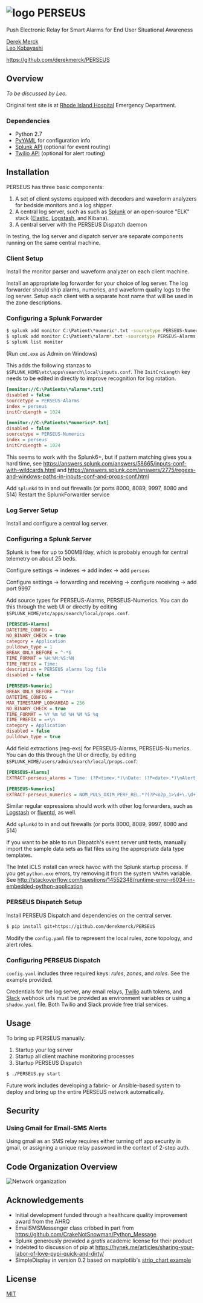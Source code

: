 # ![logo](images/perseus_logo_sm.png) PERSEUS
Push Electronic Relay for Smart Alarms for End User Situational Awareness

[Derek Merck](email:derek_merck@brown.edu)  
[Leo Kobayashi](email:lkobayashi@lifespan.org)  

<https://github.com/derekmerck/PERSEUS>


## Overview

_To be discussed by Leo._

Original test site is at [Rhode Island Hospital](http://www.rhodeislandhospital.org) Emergency Department.


### Dependencies

- Python 2.7
- [PyYAML](http://pyyaml.org) for configuration info
- [Splunk API](http://dev.splunk.com/python) (optional for event routing)
- [Twilio API](https://github.com/twilio/twilio-python) (optional for alert routing)


## Installation

PERSEUS has three basic components:
 
1. A set of client systems equipped with decoders and waveform analyzers for bedside monitors and a log shipper.
2. A central log server, such as such as [Splunk][] or an open-source "ELK" stack ([Elastic][], [Logstash][], and Kibana).
3. A central server with the PERSEUS Dispatch daemon

In testing, the log server and dispatch server are separate components running on the same central machine.


### Client Setup

Install the monitor parser and waveform analyzer on each client machine.  

Install an appropriate log forwarder for your choice of log server.  The log forwarder should ship alarms, numerics, and waveform quality logs to the log server.  Setup each client with a separate host name that will be used in the zone descriptions.

### Configuring a Splunk Forwarder

```bash
$ splunk add monitor C:\Patient\*numeric*.txt -sourcetype PERSEUS-Numerics -index perseus
$ splunk add monitor C:\Patient\*alarm*.txt -sourcetype PERSEUS-Alarms -index perseus
$ splunk list monitor
```

(Run `cmd.exe` as Admin on Windows)

This adds the following stanzas to `$SPLUNK_HOME\etc\apps\search\local\inputs.conf`.  The `InitCrcLength` key needs to be edited in directly to improve recognition for log rotation.

```ini
[monitor://C:\Patients\*alarms*.txt]
disabled = false
sourcetype = PERSEUS-Alarms
index = perseus
initCrcLength = 1024

[monitor://C:\Patients\*numerics*.txt]
disabled = false
sourcetype = PERSEUS-Numerics
index = perseus
initCrcLength = 1024
```

This seems to work with the Splunk6+, but if pattern matching gives you a hard time, see <https://answers.splunk.com/answers/58665/inputs-conf-with-wildcards.html> and <https://answers.splunk.com/answers/2775/regexs-and-windows-paths-in-inputs-conf-and-props-conf.html>

Add `splunkd` to in and out firewalls (or ports 8000, 8089, 9997, 8080 and 514)
Restart the SplunkForwarder service

### Log Server Setup

Install and configure a central log server.  

### Configuring a Splunk Server

Splunk is free for up to 500MB/day, which is probably enough for central telemetry on about 25 beds.  

Configure settings -> indexes -> add index -> add `perseus`

Configure settings -> forwarding and receiving -> configure receiving -> add port 9997

Add source types for PERSEUS-Alarms, PERSEUS-Numerics.  You can do this through the web UI or directly by editing `$SPLUNK_HOME/etc/apps/search/local/props.conf`.
 
```ini
[PERSEUS-Alarms]
DATETIME_CONFIG = 
NO_BINARY_CHECK = true
category = Application
pulldown_type = 1
BREAK_ONLY_BEFORE = ^-*$
TIME_FORMAT = %H:%M:%S:%N
TIME_PREFIX = Time:
description = PERSEUS alarms log file
disabled = false

[PERSEUS-Numeric]
BREAK_ONLY_BEFORE = ^Year
DATETIME_CONFIG = 
MAX_TIMESTAMP_LOOKAHEAD = 256
NO_BINARY_CHECK = true
TIME_FORMAT = %Y %m %d %H %M %S %q
TIME_PREFIX = =+\n
category = Application
disabled = false
pulldown_type = true
```

Add field extractions (reg-exs) for PERSEUS-Alarms, PERSEUS-Numerics.  You can do this through the UI or directly, by editing `$SPLUNK_HOME/users/admin/search/local/props.conf`:
 
 ```ini
[PERSEUS-Alarms]
EXTRACT-perseus_alarms = Time: (?P<time>.*)\nDate: (?P<date>.*)\nAlert_source: (?P<alert_src>.*)\nAlert_code: (?P<alert_code>.*)\nAlert_type: (?P<alert_type>.*)\nAlert_state: (?P<alert_state>.*)\nAlert_flags: (?P<alert_flags>.*)\nAlert_message: (?P<alert_msg>.*)

[PERSEUS-Numerics]
EXTRACT-perseus_numerics = NOM_PULS_OXIM_PERF_REL.*?(?P<o2p_1>\d+\.\d+)\nNOM_PULS_OXIM_PERF_REL.*?(?P<o2p_2>\d+\.\d+)\nNOM_PULS_OXIM_PERF_REL.*?(?P<o2p_3>\d+\.\d+)\nNOM_ECG_CARD_BEAT_RATE.*?(?P<bpm_1>\d+\.\d+)\nNOM_ECG_CARD_BEAT_RATE.*?(?P<bpm_2>\d+\.\d+)\nNOM_ECG_V_P_C_CNT.*?(?P<ecgvpc>\d+\.\d+)\nNOM_PULS_OXIM_SAT_O2.*?(?P<spo2>\d+\.\d+)\nNOM_PULS_OXIM_PERF_REL.*?(?P<o2p_4>\d+\.\d+)
```

Similar regular expressions should work with other log forwarders, such as [Logstash][] or [fluentd][], as well.

Add `splunkd` to in and out firewalls (or ports 8000, 8089, 9997, 8080 and 514)

If you want to be able to run Dispatch's event server unit tests, manually import the sample data sets as flat files using the appropriate data type templates.

The Intel iCLS install can wreck havoc with the Splunk startup process.  If you get `python.exe` errors, try removing it from the system `%PATH%` variable.  See <http://stackoverflow.com/questions/14552348/runtime-error-r6034-in-embedded-python-application>


### PERSEUS Dispatch Setup

Install PERSEUS Dispatch and dependencies on the central server.

```bash
$ pip install git+https://github.com/derekmerck/PERSEUS
```

Modify the `config.yaml` file to represent the local rules, zone topology, and alert roles.


### Configuring PERSEUS Dispatch

`config.yaml` includes three required keys:  _rules_, _zones_, and _roles_.  See the example provided.

Credentials for the log server, any email relays, [Twilio][] auth tokens, and [Slack][] webhook urls must be provided as environment variables or using a `shadow.yaml` file.  Both Twilio and Slack provide free trial services.


## Usage

To bring up PERSEUS manually:

1. Startup your log server
2. Startup all client machine monitoring processes
3. Startup PERSEUS Dispatch

```bash
$ ./PERSEUS.py start
```

Future work includes developing a fabric- or Ansible-based system to deploy and bring up the entire PERSEUS network automatically.


## Security

### Using Gmail for Email-SMS Alerts

Using gmail as an SMS relay requires either turning off app security in gmail, or assigning a unique relay password in the context of 2-step auth.


## Code Organization Overview

![Network organization](images/perseus3_overview.png)


## Acknowledgements

- Initial development funded through a healthcare quality improvement award from the AHRQ
- EmailSMSMessenger class cribbed in part from <https://github.com/CrakeNotSnowman/Python_Message>
- Splunk generously provided a _gratis_ academic license for their product
- Indebted to discussion of pip at <https://hynek.me/articles/sharing-your-labor-of-love-pypi-quick-and-dirty/>
- SimpleDisplay in version 0.2 based on matplotlib's [strip_chart example](http://matplotlib.org/1.4.0/examples/animation/strip_chart_demo.html)


## License

[MIT](http://opensource.org/licenses/mit-license.html)



[Splunk]: http://www.splunk.com
[Slack]: http://www.slack.com
[Twilio]: http://www.twilio.com
[Fluentd]: http://www.fluentd.org
[Logstash]: https://www.elastic.co/products/logstash
[Elastic]: https://www.elastic.co/products/elasticsearch

